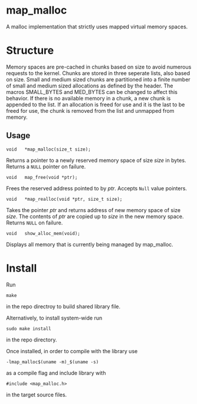 # map\_malloc

A malloc implementation that strictly uses mapped virtual memory spaces.

# Structure

Memory spaces are pre-cached in chunks based on size to avoid numerous requests to the kernel. Chunks are stored in three seperate lists, also based on size. Small and medium sized chunks are partitioned into a finite number of small and medium sized allocations as defined by the header. The macros SMALL\_BYTES and MED\_BYTES can be changed to affect this behavior. If there is no available memory in a chunk, a new chunk is appended to the list. If an allocation is freed for use and it is the last to be freed for use, the chunk is removed from the list and unmapped from memory.

## Usage

`void	*map_malloc(size_t size);`

Returns a pointer to a newly reserved memory space of size *size* in bytes. Returns a `NULL` pointer on failure.

`void	map_free(void *ptr);`

Frees the reserved address pointed to by *ptr*. Accepts `Null` value pointers.

`void	*map_realloc(void *ptr, size_t size);`

Takes the pointer *ptr* and returns address of new memory space of size *size*. The contents of *ptr* are copied up to *size* in the new memory space. Returns `NULL` on failure.

`void	show_alloc_mem(void);`

Displays all memory that is currently being managed by map\_malloc.

# Install

Run

`make`

in the repo directroy to build shared library file.

Alternatively, to install system-wide run

`sudo make install`

in the repo directory.

Once installed, in order to compile with the library use

`-lmap_malloc$(uname -m)_$(uname -s)`

as a compile flag and include library with

`#include <map_malloc.h>`

in the target source files.
